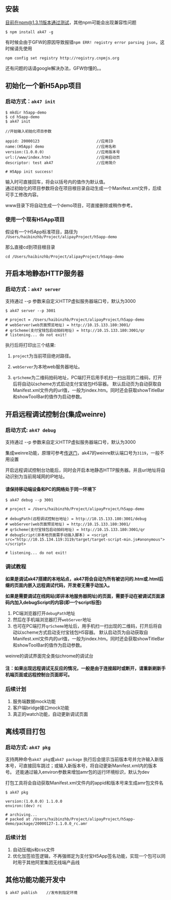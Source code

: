 ## 安装

目前在npm@1.3.11版本通过测试，其他npm可能会出现兼容性问题
```
$ npm install ak47 -g
```

有时候会由于GFW的原因导致报错`npm ERR! registry error parsing json`，这时候请先使用
```
npm config set registry http://registry.cnpmjs.org
```
还有问题的话请google解决办法，GFW你懂的。。



## 初始化一个新H5App项目

### 启动方式：`ak47 init`

```
$ mkdir h5app-demo
$ cd h5app-demo
$ ak47 init

//开始输入初始化项目参数

appid: 20000123                         //应用ID
name:(H5App) demo                       //应用名称
version:(1.0.0.0)                       //应用版本号
url:(/www/index.htm)                    //应用启动页
descriptor: test ak47                   //应用简介

# H5App init success!
```
输入时可直接回车，将会以括号内的值作为默认值。<br/>
通过初始化的项目参数将会在项目根目录自动生成一个Manifest.xml文件，后续可手工修改内容。

www目录下将自动生成一个demo项目，可直接删除或稍作参考。

### 使用一个现有H5App项目

假设有一个H5App标准项目，路径为
`/Users/haibinzhb/Project/alipayProject/h5app-demo`

那么直接cd到项目根目录
```
cd /Users/haibinzhb/Project/alipayProject/h5app-demo
```

## 开启本地静态HTTP服务器

### 启动方式：`ak47 server`

支持通过 --p 参数来自定义HTTP虚拟服务器端口号，默认为3000

````
$ ak47 server --p 3001

# project = /Users/haibinzhb/Project/alipayProject/h5app-demo
# webServer(web页面预览地址) = http://10.15.133.180:3001/
# qrScheme(支付宝钱包启动拍码地址) = http://10.15.133.180:3001/qr
# listening... do not exit!
````
执行后将打印出三个结果:

1. `project`为当前项目绝对路径。

2. `webServer`为本地web服务器地址。

3. `qrScheme`为二维码拍码地址，PC端打开后用手机扫一扫出现的二维码，打开后将自动以scheme方式启动支付宝钱包H5容器。
默认启动页为自动获取自Manifest.xml文件内的url值，一般为index.htm。同时还会获取showTitleBar和showToolBar的值作为启动参数。



## 开启远程调试控制台(集成weinre)

### 启动方式: `ak47 debug`

支持通过 --p 参数来自定义HTTP虚拟服务器端口号，默认为3000

集成weinre功能，原理可参考[传送门](http://people.apache.org/~pmuellr/weinre/docs/latest/Home.html)，ak47的weinre默认端口号为`3119`，一般不用设置

开启远程调试控制台功能后，同时会开启本地静态HTTP服务器。并且url地址将自动识别为当前局域网的IP地址。

#### **请保持移动端设备和PC的网络处于同一环境下**

````
$ ak47 debug --p 3001

# project = /Users/haibinzhb/Project/alipayProject/h5app-demo

# debugPath(远程调试控制台地址) = http://10.15.133.180:3001/debug
# webServer(web页面预览地址) = http://10.15.133.180:3001/
# qrScheme(支付宝钱包启动拍码地址) = http://10.15.133.180:3001/qr
# debugScript(非本地页面需手动插入脚本) = <script src="http://10.15.134.119:3119/target/target-script-min.js#anonymous"></script>

# listening... do not exit!
````
### 调试教程

**如果是调试ak47搭建的本地站点，ak47将会自动为所有被访问的.htm或.html后缀的页面内嵌入远程调试代码，开发者无需手动加入。**

**如果是需要调试在线网站(即非本地服务器网址)的页面，需要手动在被调试页面源码内加入debugScript的内容(即一个script标签)**

1. PC端浏览器打开`debugPath`地址
2. 然后在手机端浏览器打开`webServer`地址
3. 也可在PC端打开`qrScheme`地址后，用手机扫一扫出现的二维码，打开后将自动以scheme方式启动支付宝钱包H5容器。
默认启动页为自动获取自Manifest.xml文件内的url值，一般为index.htm。同时还会获取showTitleBar和showToolBar的值作为启动参数。


weinre的调试界面完全类似chrome的调试台

#### 注：如果出现远程调试无反应的情况，一般是由于连接超时或断开，请重新刷新手机端页面或远程控制台页面即可。





### 后续计划
1. 服务端数据mock功能
2. 客户端bridge接口mock功能
3. 真正的watch功能，自动更新调试页面


## 离线项目打包

### 启动方式: `ak47 pkg`
支持两种命令`ak47 pkg`或`ak47 package`
执行后会提示当前版本号并允许输入新版本号，可直接回车跳过；或输入新版本号，将自动更新Manifest.xml内的版本号。
还能通过输入environ参数来增加amr包的运行环境标识，默认为dev

打包工具将会自动获取Manifest.xml文件内的appid和版本号来生成amr包文件名

```
$ ak47 pkg

version:(1.0.0.0) 1.1.0.0
environ:(dev) rc

# archiving...
# packed at /Users/haibinzhb/Project/alipayProject/h5app-demo/package/20000127-1.1.0.0_rc.amr

```

### 后续计划

1. 自动压缩js和css文件
2. 优化加签验签逻辑，不再强绑定为支付宝H5App签名功能，实现一个包可以同时用于其他阿里集团无线端产品线


## 其他功能功能开发中
```
$ ak47 publish    //发布到指定环境
```
